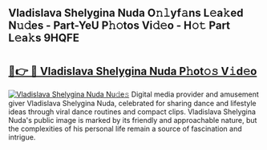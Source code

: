 ## Vladislava Shelygina Nuda O𝚗𝚕yf𝚊ns L𝚎a𝚔ed N𝚞𝚍es - Part-YeU P𝚑𝚘tos Vi𝚍𝚎o - H𝚘𝚝 Part L𝚎a𝚔s 9HQFE

# <h2><a href="http://kfc761.oniu.top/?m=Vladislava+Shelygina+Nuda">🔗👉 🔴 Vladislava Shelygina Nuda P𝚑ot𝚘𝚜 V𝚒d𝚎o</a></h2>

[![Vladislava Shelygina Nuda Nu𝚍e𝚜](https://i.imgur.com/0qMVB7G.gif)](http://kfc761.oniu.top/?m=Vladislava+Shelygina+Nuda)
Digital media provider and amusement giver Vladislava Shelygina Nuda, celebrated for sharing dance and lifestyle ideas through viral dance routines and compact clips. Vladislava Shelygina Nuda's public image is marked by its friendly and approachable nature, but the complexities of his personal life remain a source of fascination and intrigue.  
